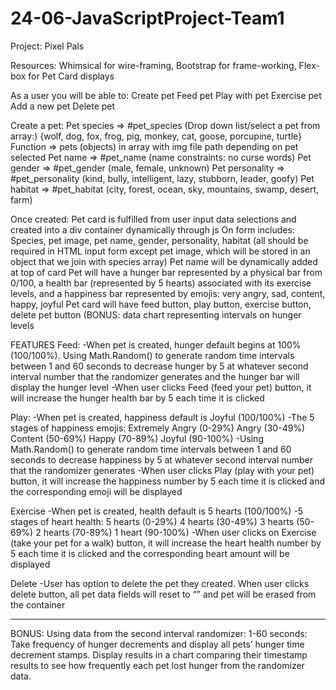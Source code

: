 # 24-06-JavaScriptProject-Team1

Project: Pixel Pals

Resources: Whimsical for wire-framing, Bootstrap for frame-working, Flex-box for Pet Card displays

As a user you will be able to:
Create pet
Feed pet
Play with pet
Exercise pet
Add a new  pet
Delete pet


Create a pet:
Pet species => #pet_species (Drop down list/select a pet from array:) {wolf, dog, fox, frog, pig, monkey, cat, goose, porcupine, turtle}
	              Function => pets (objects) in array with img file path depending on pet selected
Pet name => #pet_name (name constraints: no curse words)
Pet gender => #pet_gender (male, female, unknown)
Pet personality => #pet_personality (kind, bully, intelligent, lazy, stubborn, leader, goofy)
Pet habitat => #pet_habitat (city, forest, ocean, sky, mountains, swamp, desert, farm)


Once created:
Pet card is fulfilled from user input data selections and created into a div container dynamically through js
On form includes: Species, pet image, pet name, gender, personality, habitat (all should be required in HTML input form except pet image, which will be stored in an object that we join with species array)
Pet name will be dynamically added at top of card
Pet will have a hunger bar represented by a physical bar from 0/100, a health bar (represented by 5 hearts) associated with its exercise levels, and a happiness bar represented by emojis: very angry, sad, content, happy, joyful 
Pet card will have feed button, play button, exercise button, delete pet button (BONUS: data chart representing intervals on hunger levels 


FEATURES
Feed:
-When pet is created, hunger default begins at 100% (100/100%). Using Math.Random() to generate random time intervals between 1 and 60 seconds to decrease hunger by 5 at whatever second interval number that the randomizer generates and the hunger bar will display the hunger level
-When user clicks Feed (feed your pet) button, it will increase the hunger health bar by 5 each time it is clicked

Play:
-When pet is created, happiness default is Joyful (100/100%)
-The 5 stages of happiness emojis: 
    Extremely Angry (0-29%)
    Angry (30-49%)
    Content (50-69%)
    Happy (70-89%)
    Joyful (90-100%)
-Using Math.Random() to generate random time intervals between 1 and 60 seconds to decrease happiness by 5 at whatever second interval number that the randomizer generates
-When user clicks Play (play with your pet) button, it will increase the happiness number by 5 each time it is clicked and the corresponding emoji will be displayed

Exercise
-When pet is created, health default is 5 hearts (100/100%)
-5 stages of heart health:
    5 hearts (0-29%)
    4 hearts (30-49%)
    3 hearts (50-69%)
    2 hearts (70-89%)
    1 heart (90-100%)
-When user clicks on Exercise (take your pet for a walk) button, it will increase the heart health number by 5 each time it is clicked and the corresponding heart amount will be displayed

Delete
-User has option to delete the pet they created. When user clicks delete button, all pet data fields will reset to “” and pet will be erased from the container
****************

BONUS: Using data from the second interval randomizer: 1-60 seconds: Take frequency of hunger decrements and display all pets’ hunger time decrement stamps. Display results in a chart comparing their timestamp results to see how frequently each pet lost hunger from the randomizer data.




